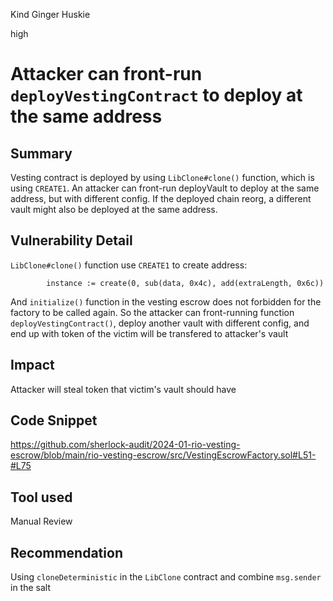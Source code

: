 Kind Ginger Huskie

high

# Attacker can front-run `deployVestingContract` to deploy at the same address

## Summary
Vesting contract is deployed by using `LibClone#clone()` function, which is using `CREATE1`. An attacker can front-run deployVault to deploy at the same address, but with different config. If the deployed chain reorg, a different vault might also be deployed at the same address.

## Vulnerability Detail
`LibClone#clone()` function use `CREATE1` to create address:

            instance := create(0, sub(data, 0x4c), add(extraLength, 0x6c))
And `initialize()` function in the vesting escrow does not forbidden for the factory to be called again. So the attacker can front-running function `deployVestingContract()`, deploy another vault with different config, and end up with token of the victim will be transfered to attacker's vault

## Impact
Attacker will steal token that victim's vault should have

## Code Snippet
https://github.com/sherlock-audit/2024-01-rio-vesting-escrow/blob/main/rio-vesting-escrow/src/VestingEscrowFactory.sol#L51-#L75

## Tool used

Manual Review

## Recommendation
Using `cloneDeterministic` in the `LibClone` contract and combine `msg.sender` in the salt